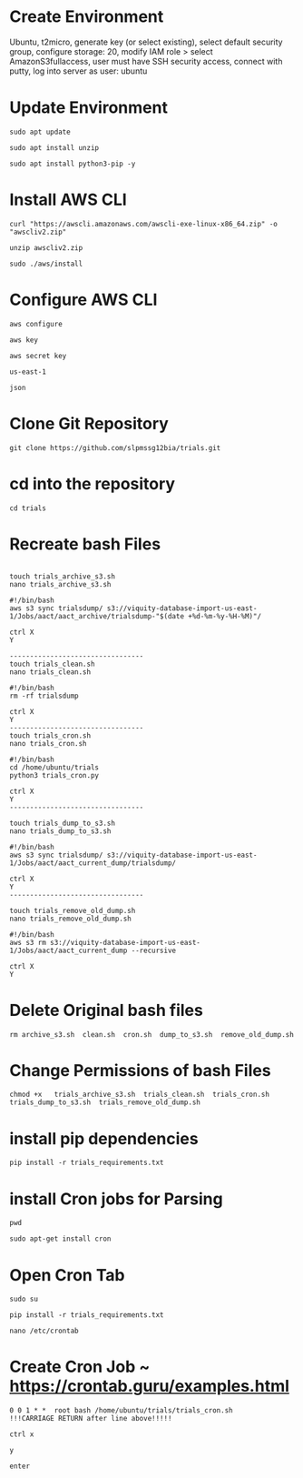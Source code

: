 # Create Environment 
Ubuntu, t2micro, generate key (or select existing), select default security group, configure storage: 20, 
modify IAM role > select AmazonS3fullaccess, user must have SSH security access, connect with putty, log into server as user: ubuntu

# Update Environment 

```
sudo apt update 

sudo apt install unzip

sudo apt install python3-pip -y
```
# Install AWS CLI 
```
curl "https://awscli.amazonaws.com/awscli-exe-linux-x86_64.zip" -o "awscliv2.zip"

unzip awscliv2.zip

sudo ./aws/install
```

# Configure AWS CLI
```
aws configure

aws key

aws secret key

us-east-1

json
```

# Clone Git Repository
```
git clone https://github.com/slpmssg12bia/trials.git
```
# cd into the repository
```
cd trials
```
# Recreate bash Files
```

touch trials_archive_s3.sh
nano trials_archive_s3.sh

#!/bin/bash
aws s3 sync trialsdump/ s3://viquity-database-import-us-east-1/Jobs/aact/aact_archive/trialsdump-"$(date +%d-%m-%y-%H-%M)"/

ctrl X
Y

---------------------------------
touch trials_clean.sh
nano trials_clean.sh

#!/bin/bash
rm -rf trialsdump

ctrl X
Y
---------------------------------
touch trials_cron.sh
nano trials_cron.sh

#!/bin/bash
cd /home/ubuntu/trials
python3 trials_cron.py

ctrl X
Y
---------------------------------

touch trials_dump_to_s3.sh
nano trials_dump_to_s3.sh

#!/bin/bash
aws s3 sync trialsdump/ s3://viquity-database-import-us-east-1/Jobs/aact/aact_current_dump/trialsdump/

ctrl X
Y
---------------------------------

touch trials_remove_old_dump.sh
nano trials_remove_old_dump.sh

#!/bin/bash
aws s3 rm s3://viquity-database-import-us-east-1/Jobs/aact/aact_current_dump --recursive

ctrl X
Y
```

# Delete Original bash files
```
rm archive_s3.sh  clean.sh  cron.sh  dump_to_s3.sh  remove_old_dump.sh 
```

# Change Permissions of bash Files
```
chmod +x   trials_archive_s3.sh  trials_clean.sh  trials_cron.sh  trials_dump_to_s3.sh  trials_remove_old_dump.sh     

```

# install pip dependencies
```
pip install -r trials_requirements.txt 
```
# install Cron jobs for Parsing
```
pwd

sudo apt-get install cron
```
# Open Cron Tab
```
sudo su

pip install -r trials_requirements.txt 

nano /etc/crontab
```
# Create Cron Job ~ https://crontab.guru/examples.html
```
0 0 1 * *  root bash /home/ubuntu/trials/trials_cron.sh
!!!CARRIAGE RETURN after line above!!!!!

ctrl x

y

enter
```
